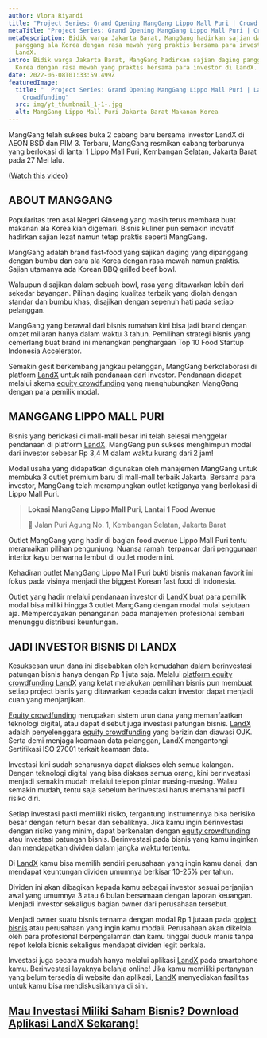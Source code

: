 ```yaml
---
author: Vlora Riyandi
title: "Project Series: Grand Opening MangGang Lippo Mall Puri | Crowdfunding"
metaTitle: "Project Series: Grand Opening MangGang Lippo Mall Puri | Crowdfunding"
metaDescription: Bidik warga Jakarta Barat, MangGang hadirkan sajian daging
  panggang ala Korea dengan rasa mewah yang praktis bersama para investor di
  LandX.
intro: Bidik warga Jakarta Barat, MangGang hadirkan sajian daging panggang ala
  Korea dengan rasa mewah yang praktis bersama para investor di LandX.
date: 2022-06-08T01:33:59.499Z
featuredImage:
  title: "  Project Series: Grand Opening MangGang Lippo Mall Puri | LandX
    Crowdfunding"
  src: img/yt_thumbnail_1-1-.jpg
  alt: MangGang Lippo Mall Puri Jakarta Barat Makanan Korea
---
```

MangGang telah sukses buka 2 cabang baru bersama investor LandX di AEON BSD dan PIM 3. Terbaru, MangGang resmikan cabang terbarunya yang berlokasi di lantai 1 Lippo Mall Puri, Kembangan Selatan, Jakarta Barat pada 27 Mei lalu.

([Watch this video](https://www.youtube.com/watch?v=OIxbsv9aprU&utm_source=artikel&utm_medium=blog&utm_campaign=mangganglippomall))

## ABOUT MANGGANG

Popularitas tren asal Negeri Ginseng yang masih terus membara buat makanan ala Korea kian digemari. Bisnis kuliner pun semakin inovatif hadirkan sajian lezat namun tetap praktis seperti MangGang.

MangGang adalah brand fast-food yang sajikan daging yang dipanggang dengan bumbu dan cara ala Korea dengan rasa mewah namun praktis. Sajian utamanya ada Korean BBQ grilled beef bowl.

Walaupun disajikan dalam sebuah bowl, rasa yang ditawarkan lebih dari sekedar bayangan. Pilihan daging kualitas terbaik yang diolah dengan standar dan bumbu khas, disajikan dengan sepenuh hati pada setiap pelanggan.

MangGang yang berawal dari bisnis rumahan kini bisa jadi brand dengan omzet miliaran hanya dalam waktu 3 tahun. Pemilihan strategi bisnis yang cemerlang buat brand ini menangkan penghargaan Top 10 Food Startup Indonesia Accelerator.

Semakin gesit berkembang jangkau pelanggan, MangGang berkolaborasi di platform [LandX](https://landx.id/?utm_source=artikel&utm_medium=blog&utm_campaign=mangganglippomall) untuk raih pendanaan dari investor. Pendanaan didapat melalui skema [equity crowdfunding](https://landx.id/?utm_source=artikel&utm_medium=blog&utm_campaign=mangganglippomall) yang menghubungkan MangGang dengan para pemilik modal.

## MANGGANG LIPPO MALL PURI

Bisnis yang berlokasi di mall-mall besar ini telah selesai menggelar pendanaan di platform [LandX](https://landx.id/?utm_source=artikel&utm_medium=blog&utm_campaign=mangganglippomall). MangGang pun sukses menghimpun modal dari investor sebesar Rp 3,4 M dalam waktu kurang dari 2 jam!

Modal usaha yang didapatkan digunakan oleh manajemen MangGang untuk membuka 3 outlet premium baru di mall-mall terbaik Jakarta. Bersama para investor, MangGang telah merampungkan outlet ketiganya yang berlokasi di Lippo Mall Puri.

> **Lokasi MangGang Lippo Mall Puri, Lantai 1 Food Avenue** 
>
> 📍 Jalan Puri Agung No. 1, Kembangan Selatan, Jakarta Barat

Outlet MangGang yang hadir di bagian food avenue Lippo Mall Puri tentu meramaikan pilihan pengunjung. Nuansa ramah  terpancar dari penggunaan interior kayu berwarna lembut di outlet modern ini.

Kehadiran outlet MangGang Lippo Mall Puri bukti bisnis makanan favorit ini fokus pada visinya menjadi the biggest Korean fast food di Indonesia. 

Outlet yang hadir melalui pendanaan investor di [LandX](https://landx.id/?utm_source=artikel&utm_medium=blog&utm_campaign=mangganglippomall) buat para pemilik modal bisa miliki hingga 3 outlet MangGang dengan modal mulai sejutaan aja. Mempercayakan penanganan pada manajemen profesional sembari menunggu distribusi keuntungan.

## JADI INVESTOR BISNIS DI LANDX

Kesuksesan urun dana ini disebabkan oleh kemudahan dalam berinvestasi patungan bisnis hanya dengan Rp 1 juta saja. Melalui [platform equity crowdfunding LandX](https://landx.id/?utm_source=artikel&utm_medium=blog&utm_campaign=mangganglippomall) yang ketat melakukan pemilihan bisnis pun membuat setiap project bisnis yang ditawarkan kepada calon investor dapat menjadi cuan yang menjanjikan.

[Equity crowdfunding](https://landx.id/?utm_source=artikel&utm_medium=blog&utm_campaign=mangganglippomall) merupakan sistem urun dana yang memanfaatkan teknologi digital, atau dapat disebut juga investasi patungan bisnis. [LandX](https://landx.id/?utm_source=artikel&utm_medium=blog&utm_campaign=mangganglippomall) adalah penyelenggara [equity crowdfunding](https://landx.id/?utm_source=artikel&utm_medium=blog&utm_campaign=mangganglippomall) yang berizin dan diawasi OJK. Serta demi menjaga keamaan data pelanggan, LandX mengantongi Sertifikasi ISO 27001 terkait keamaan data.

Investasi kini sudah seharusnya dapat diakses oleh semua kalangan. Dengan teknologi digital yang bisa diakses semua orang, kini berinvestasi menjadi semakin mudah melalui telepon pintar masing-masing. Walau semakin mudah, tentu saja sebelum berinvestasi harus memahami profil risiko diri.

Setiap investasi pasti memiliki risiko, tergantung instrumennya bisa berisiko besar dengan return besar dan sebaliknya. Jika kamu ingin berinvestasi dengan risiko yang minim, dapat berkenalan dengan [equity crowdfunding ](https://landx.id/?utm_source=artikel&utm_medium=blog&utm_campaign=mangganglippomall)atau investasi patungan bisnis. Berinvestasi pada bisnis yang kamu inginkan dan mendapatkan dividen dalam jangka waktu tertentu.

Di [LandX](https://landx.id/?utm_source=artikel&utm_medium=blog&utm_campaign=mangganglippomall) kamu bisa memilih sendiri perusahaan yang ingin kamu danai, dan mendapat keuntungan dividen umumnya berkisar 10-25% per tahun.

Dividen ini akan dibagikan kepada kamu sebagai investor sesuai perjanjian awal yang umumnya 3 atau 6 bulan bersamaan dengan laporan keuangan. Menjadi investor sekaligus bagian owner dari perusahaan tersebut.

Menjadi owner suatu bisnis ternama dengan modal Rp 1 jutaan pada [project bisnis](https://landx.id/?utm_source=artikel&utm_medium=blog&utm_campaign=mangganglippomall) atau perusahaan yang ingin kamu modali. Perusahaan akan dikelola oleh para profesional berpengalaman dan kamu tinggal duduk manis tanpa repot kelola bisnis sekaligus mendapat dividen legit berkala.

Investasi juga secara mudah hanya melalui aplikasi [LandX](https://landx.id/?utm_source=artikel&utm_medium=blog&utm_campaign=mangganglippomall) pada smartphone kamu. Berinvestasi layaknya belanja online! Jika kamu memiliki pertanyaan yang belum tersedia di website dan aplikasi, [LandX](https://landx.id/?utm_source=artikel&utm_medium=blog&utm_campaign=mangganglippomall) menyediakan fasilitas untuk kamu bisa mendiskusikannya di sini.

## [Mau Investasi Miliki Saham Bisnis? Download Aplikasi LandX Sekarang!](https://landx.id/?utm_source=artikel&utm_medium=blog&utm_campaign=mangganglippomall)